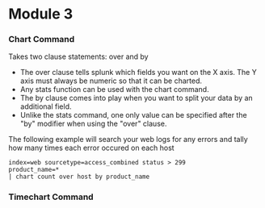 
# Module 3 

### Chart Command
Takes two clause statements: over and by
- The over clause tells splunk which fields you want on the X axis. The Y axis must always be numeric so that it can be charted.
- Any stats function can be used with the chart command.
- The by clause comes into play when you want to split your data by an additional field.
- Unlike the stats command, one only value can be specified after the "by" modifier when using the "over" clause.

The following example will search your web logs for any errors and tally how many times
each error occured on each host
```
index=web sourcetype=access_combined status > 299
product_name=*
| chart count over host by product_name 
```

### Timechart Command
